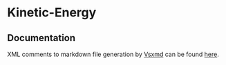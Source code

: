 # Kinetic-Energy


## Documentation
XML comments to markdown file generation by [Vsxmd](https://github.com/lijunle/Vsxmd)
can be found [here](Documentation/Assembly-CSharp.md).
